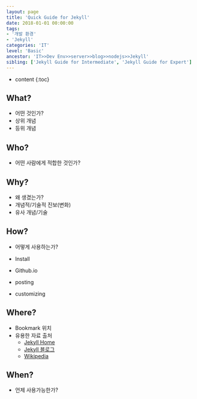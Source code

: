 ```yaml
---
layout: page
title: 'Quick Guide for Jekyll'
date: 2018-01-01 00:00:00
tags: 
- '개발 환경'
- 'Jekyll'
categories: 'IT'
level: 'Basic'
ancestor: 'IT>>Dev Env>>server>>blog>>nodejs>>Jekyll'
sibling: ['Jekyll Guide for Intermediate', 'Jekyll Guide for Expert']
---
```


* content
{:toc}


## What?
- 어떤 것인가?
- 상위 개념
- 등위 개념


## Who?
- 어떤 사람에게 적합한 것인가?

## Why?
- 왜 생겼는가?
- 개념적/기술적 진보(변화)
- 유사 개념/기술

## How?
- 어떻게 사용하는가?
- Install
- Github.io

- posting
- customizing


## Where?
- Bookmark 위치
- 유용한 자료 출처
  - [Jekyll Home](https://jekyllrb.com/)
  - [Jekyll 블로그](https://jekyllrb-ko.github.io/)
  - [Wikipedia](https://en.wikipedia.org/wiki/Jekyll_(software))


## When?
- 언제 사용가능한가?


